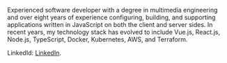 Experienced software developer with a degree in multimedia engineering and over eight years of experience configuring, building, and supporting applications written in JavaScript on both the client and server sides. In recent years, my technology stack has evolved to include Vue.js, React.js, Node.js, TypeScript, Docker, Kubernetes, AWS, and Terraform.

LinkedId: [LinkedIn](https://www.linkedin.com/in/danielgarciavargas/).
